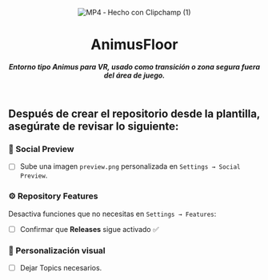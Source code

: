 <header>

![MP4 ‐ Hecho con Clipchamp (1)](https://github.com/user-attachments/assets/24ee1099-06e0-4107-9c9b-cf8b3440f2da)

# **AnimusFloor**

_**Entorno tipo Animus para VR, usado como transición o zona segura fuera del área de juego.**_


</header>
   
<footer>
   
## Después de crear el repositorio desde la plantilla, asegúrate de revisar lo siguiente:

### 📸 Social Preview
- [ ] Sube una imagen `preview.png` personalizada en `Settings → Social Preview`.

### ⚙️ Repository Features
Desactiva funciones que no necesitas en `Settings → Features`:

- [ ] Confirmar que **Releases** sigue activado ✅

### 🎨 Personalización visual
- [ ] Dejar Topics necesarios.


</footer>

